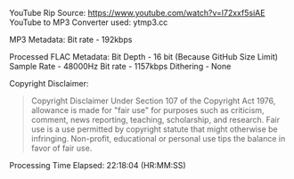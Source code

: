 YouTube Rip Source: https://www.youtube.com/watch?v=l72xxf5siAE
YouTube to MP3 Converter used: ytmp3.cc


MP3 Metadata:
Bit rate - 192kbps

Processed FLAC Metadata: 
Bit Depth - 16 bit (Because GitHub Size Limit)
Sample Rate - 48000Hz
Bit rate - 1157kbps
Dithering - None


Copyright Disclaimer: 
> Copyright Disclaimer Under Section 107 of the Copyright Act 1976, allowance is made for "fair use" for purposes such as criticism, comment, news reporting, teaching, scholarship, and research. Fair use is a use permitted by copyright statute that might otherwise be infringing. Non-profit, educational or personal use tips the balance in favor of fair use.


Processing Time Elapsed: 22:18:04 (HR:MM:SS)
